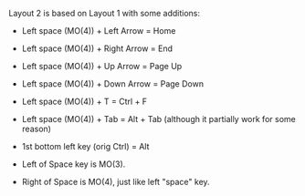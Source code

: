 
Layout 2 is based on Layout 1 with some additions:

- Left space (MO(4)) + Left Arrow    = Home
- Left space (MO(4)) + Right Arrow   = End
- Left space (MO(4)) + Up Arrow      = Page Up
- Left space (MO(4)) + Down Arrow    = Page Down
- Left space (MO(4)) + T             = Ctrl + F
- Left space (MO(4)) + Tab           = Alt  + Tab (although it partially work for some reason)
- 1st bottom left key (orig Ctrl)    = Alt

- Left of Space key is MO(3).
- Right of Space is MO(4), just like left "space" key.
